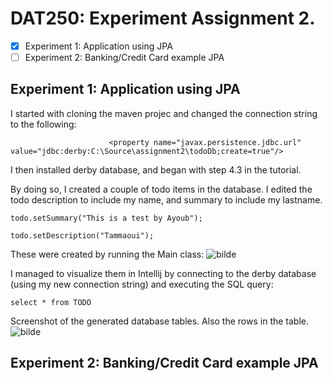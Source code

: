 # DAT250: Experiment Assignment 2.

- [X]  Experiment 1: Application using JPA
- [ ]  Experiment 2: Banking/Credit Card example JPA

## Experiment 1: Application using JPA
I started with cloning the maven projec and changed the connection string to the following:

`                      
<property name="javax.persistence.jdbc.url" value="jdbc:derby:C:\Source\assignment2\todoDb;create=true"/>
`

I then installed derby database, and began with step 4.3 in the tutorial.

By doing so, I created a couple of todo items in the database. I edited the todo description to include my name, and summary to include my lastname. 

`todo.setSummary("This is a test by Ayoub");`


`todo.setDescription("Tammaoui");`

These were created by running the Main class:
![bilde](https://user-images.githubusercontent.com/44643583/132558975-6de346c8-18d5-428b-b7c1-a85f6cab5bfb.png)

I managed to visualize them in Intellij by connecting to the derby database (using my new connection string) and executing the SQL query:

`select * from TODO`

Screenshot of the generated database tables. Also the rows in the table.
![bilde](https://user-images.githubusercontent.com/44643583/132559187-2548a0ed-d82a-48ac-ac85-67b591653ae9.png)

## Experiment 2: Banking/Credit Card example JPA

